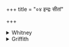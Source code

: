 +++
title = "०४ इन्द्रः सीतां"

+++

<details><summary>Whitney</summary>

### Translation
4. Let Indra hold down the furrow; let Pūshan defend it; let it, rich in  
milk, yield to us each further summer.

### Notes
This verse is found only in RV. (iv. 57. 7), which reads *ánu yachatu*  
for *abhí rakșatu;* Ppp. has *mahyaṁ* instead of *abhi*. We had the  
second half-verse above, as iii. 10. 1 **c, d**.
</details>

<details><summary>Griffith</summary>

May Indra press the furrow down, may Pushan guard and cherish her. May she, well stored with milk yield milk for us through each succeeding year.
</details>
